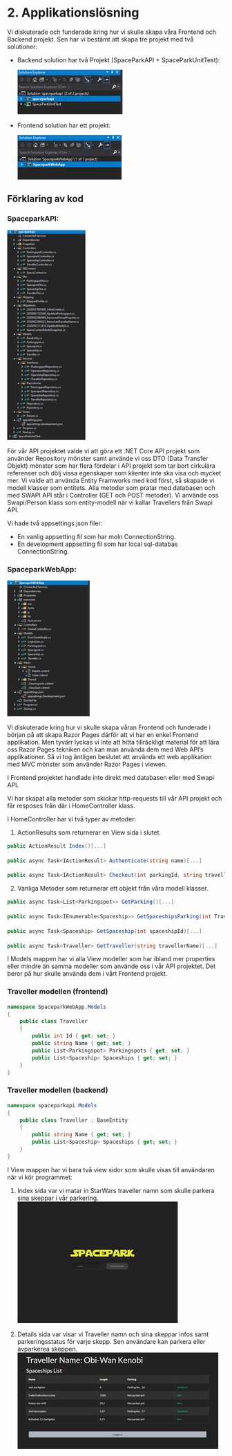 # 2. Applikationslösning

Vi diskuterade och funderade kring hur vi skulle skapa våra Frontend och Backend projekt. 
Sen har vi bestämt att skapa tre projekt med två solutioner:

  - Backend solution har två Projekt (SpaceParkAPI + SpaceParkUnitTest):

    ![alt BE Sol](Bilder/BE%20Sol.png)
    
  - Frontend solution har ett projekt:

    ![alt FE Sol](Bilder/FE%20Sol.png)

## Förklaring av kod

 ### SpaceparkAPI: 
![BE Filer](Bilder/BE%20Files.png)

För vår API projektet valde vi att göra ett .NET Core API projekt som använder Repository mönster samt använde vi oss DTO (Data Transfer Objekt) mönster som har flera fördelar i API projekt som tar bort cirkulära referenser och dölj vissa egenskaper som klienter inte ska visa och mycket mer. Vi valde att använda Entity Framworks med kod först, så  skapade vi modell klasser som entitets. Alla metoder som pratar med databasen och med SWAPI API står i Controller (GET och POST metoder). Vi använde oss Swapi/Person klass som entity-modell när vi kallar Travellers från Swapi API.

Vi hade två appsettings.json filer: 
-	En vanlig appsetting fil som har moln ConnectionString.
-	En development appsetting fil som har local sql-databas ConnectionString.
 ### SpaceparkWebApp: 
![FE Filer](Bilder/FE%20Files.png)

Vi diskuterade kring hur vi skulle skapa våran Frontend och funderade i början på att skapa Razor Pages därför att vi har en enkel Frontend applikation. Men tyvärr lyckas vi inte att hitta tillräckligt material för att lära oss Razor Pages tekniken och kan man använda dem med Web API’s applikationer. Så vi tog äntligen beslutet att använda ett web applikation med MVC mönster som använder Razor Pages i viewen. 

I Frontend projektet handlade inte direkt med databasen eller med Swapi API.

Vi har skapat alla metoder som skickar http-requests till vår API projekt och får resposes från där i HomeController klass.

I HomeController har vi två typer av metoder:

 1.	ActionResults som returnerar en View sida i slutet.

````c#
public ActionResult Index()[...]

public async Task<IActionResult> Authenticate(string name)[...]

public async Task<IActionResult> Checkout(int parkingId, string travellerName)[...]
````

2.	Vanliga Metoder som returnerar ett objekt från våra modell klasser.

````c#
public async Task<List<Parkingspot>> GetParking()[...]

public async Task<IEnumerable<Spaceship>> GetSpaceshipsParking(int TravellerId)[...]

public async Task<Spaceship> GetSpaceship(int spaceshipId)[...]

public async Task<Traveller> GetTraveller(string travellerName)[...]
````

I Models mappen har vi alla View modeller som har ibland mer properties eller mindre än samma modeller som använde oss i vår API projektet. Det beror på hur skulle använda dem i vårt Frontend projekt. 

### Traveller modellen (frontend)

````c#
namespace SpaceparkWebApp.Models
{
    public class Traveller
    {
        public int Id { get; set; }
        public string Name { get; set; }
        public List<Parkingspot> Parkingspots { get; set; }
        public List<Spaceship> Spaceships { get; set; }
    }
}
````

### Traveller modellen (backend)

````c#
namespace spaceparkapi.Models
{
    public class Traveller : BaseEntity
    {
        public string Name { get; set; }
        public List<Spaceship> Spaceships { get; set; }
    }
}
````



I View mappen har vi bara två view sidor som skulle visas till användaren när vi kör programmet:

1. Index sida var vi matar in StarWars traveller namn som skulle parkera sina skeppar i vår parkering. 
   ![FE Index](Bilder/FE%20Index.png) 

   

2. Details sida var visar vi Traveller namn och sina skeppar infos samt parkeringsstatus för varje skepp. Sen användare kan parkera eller avparkerea skeppen.
   ![FE Details](Bilder/FE%20Details.png) 













